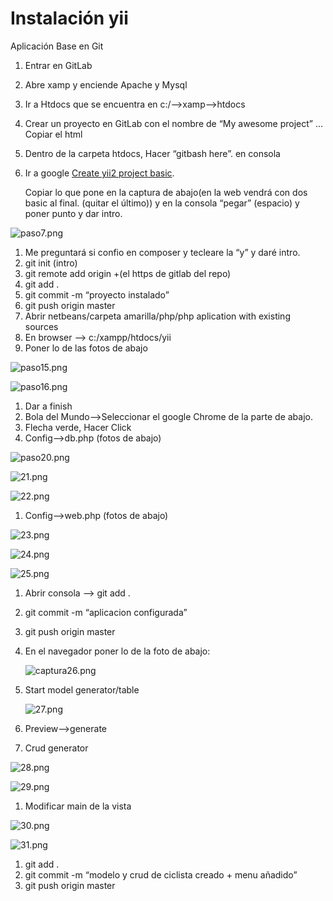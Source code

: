 # Instalación yii

Aplicación Base en Git

1. Entrar en GitLab
2. Abre xamp y enciende Apache y Mysql
3. Ir a Htdocs que se encuentra en c:/—>xamp—>htdocs
4. Crear un proyecto en GitLab con el nombre de “My awesome project” … Copiar el html 
5. Dentro de la carpeta htdocs, Hacer “gitbash here”. en consola 
6. Ir a google [Create yii2 project basic](https://www.yiiframework.com/doc/guide/2.0/en/start-installation).  
    
    Copiar lo que pone en la captura de abajo(en la web vendrá con dos basic al final. (quitar el último)) y en la consola  “pegar” (espacio) y poner punto  y dar intro.
    

![paso7.png](Instalacio%CC%81n%20yii%2000d1ff85e057417e948053ae3ea4bbc3/paso7.png)

1. Me preguntará si confio en composer y tecleare la “y” y daré intro.
2. git init (intro)
3. git remote add origin +(el https de gitlab del repo)
4. git add .
5. git commit -m “proyecto instalado”
6. git push origin master
7. Abrir netbeans/carpeta amarilla/php/php aplication with existing sources
8. En browser —> c:/xampp/htdocs/yii
9. Poner lo de las fotos de abajo

![paso15.png](Instalacio%CC%81n%20yii%2000d1ff85e057417e948053ae3ea4bbc3/paso15.png)

![paso16.png](Instalacio%CC%81n%20yii%2000d1ff85e057417e948053ae3ea4bbc3/paso16.png)

1. Dar a finish
2. Bola del Mundo—>Seleccionar el google Chrome de la parte de abajo.
3. Flecha verde,  Hacer Click
4. Config—>db.php (fotos de abajo)

![paso20.png](Instalacio%CC%81n%20yii%2000d1ff85e057417e948053ae3ea4bbc3/paso20.png)

![21.png](Instalacio%CC%81n%20yii%2000d1ff85e057417e948053ae3ea4bbc3/21.png)

![22.png](Instalacio%CC%81n%20yii%2000d1ff85e057417e948053ae3ea4bbc3/22.png)

1. Config—>web.php (fotos de abajo)

![23.png](Instalacio%CC%81n%20yii%2000d1ff85e057417e948053ae3ea4bbc3/23.png)

![24.png](Instalacio%CC%81n%20yii%2000d1ff85e057417e948053ae3ea4bbc3/24.png)

![25.png](Instalacio%CC%81n%20yii%2000d1ff85e057417e948053ae3ea4bbc3/25.png)

1. Abrir consola —> git add .
2. git commit -m “aplicacion configurada”
3. git push origin master
4. En el navegador poner lo de la foto de abajo: 
    
    ![captura26.png](Instalacio%CC%81n%20yii%2000d1ff85e057417e948053ae3ea4bbc3/captura26.png)
    

1. Start model generator/table 
    
    ![27.png](Instalacio%CC%81n%20yii%2000d1ff85e057417e948053ae3ea4bbc3/27.png)
    
2. Preview—>generate

1. Crud generator

![28.png](Instalacio%CC%81n%20yii%2000d1ff85e057417e948053ae3ea4bbc3/28.png)

![29.png](Instalacio%CC%81n%20yii%2000d1ff85e057417e948053ae3ea4bbc3/29.png)

1. Modificar main de la vista

![30.png](Instalacio%CC%81n%20yii%2000d1ff85e057417e948053ae3ea4bbc3/30.png)

![31.png](Instalacio%CC%81n%20yii%2000d1ff85e057417e948053ae3ea4bbc3/31.png)

1. git add .
2. git commit -m “modelo y crud de ciclista creado + menu añadido”
3. git push origin master